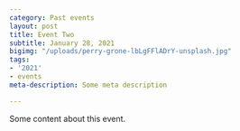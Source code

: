 ```yaml
---
category: Past events
layout: post
title: Event Two
subtitle: January 28, 2021
bigimg: "/uploads/perry-grone-lbLgFFlADrY-unsplash.jpg"
tags:
- '2021'
- events
meta-description: Some meta description

---
```

Some content about this event.